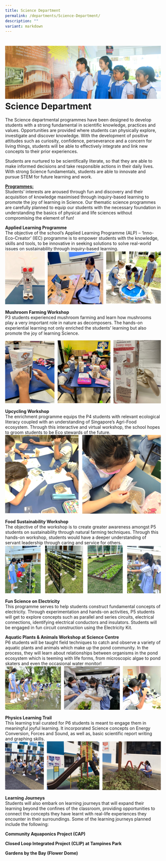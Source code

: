 ```yaml
---
title: Science Department
permalink: /departments/Science-Department/
description: ""
variant: markdown
---
```

![](/images/Web_banners/webbanner2024_19.jpg)
Science Department
==================

The Science departmental programmes have been designed to develop students with a strong fundamental in scientific knowledge, practices and values. Opportunities are provided where students can physically explore, investigate and discover knowledge. With the development of positive attitudes such as curiosity, confidence, perseverance and a concern for living things, students will be able to effectively integrate and link new concepts to their prior experiences.

Students are nurtured to be scientifically literate, so that they are able to make informed decisions and take responsible actions in their daily lives. With strong Science fundamentals, students are able to innovate and pursue STEM for future learning and work.

**<u>Programmes:</u>**<br>
Students’ interests are aroused through fun and discovery and their acquisition of knowledge maximised through inquiry-based learning to promote the joy of learning in Science. Our thematic science programmes are carefully planned to equip our students with the necessary foundation in understanding the basics of physical and life sciences without compromising the element of fun!

**Applied Learning Programme**<br>
The objective of the school’s Applied Learning Programme (ALP) – ‘Inno-Eco-Creator’ (IEC) programme is to empower students with the knowledge, skills and tools, to be innovative in seeking solutions to solve real-world issues on sustainability through inquiry-based learning.
![](/images/Dept_sc/scdept-1.png)

**Mushroom Farming Workshop**<br>
P3 students experienced mushroom farming and learn how mushrooms play a very important role in nature as decomposers. The hands-on experiential learning not only enriched the students’ learning but also promote the joy of learning Science.

![](/images/Dept_sc/scdept-2.png)

**Upcycling Workshop**<br>
The enrichment programme equips the P4 students with relevant ecological literacy coupled with an understanding of Singapore’s Agri-Food ecosystem. Through this interactive and virtual workshop, the school hopes to groom students to be Eco stewards of the future.
![](/images/Dept_sc/scdept-3.png)

**Food Sustainability Workshop**<br>
The objective of the workshop is to create greater awareness amongst P5 students on sustainability through natural farming techniques. Through this hands-on workshop, students would have a deeper understanding of servant leadership through caring and service for others.
![](/images/Dept_sc/scdept-4.png)

**Fun Science on Electricity**<br>
This programme serves to help students construct fundamental concepts of electricity. Through experimentation and hands-on activities, P5 students will get to explore concepts such as parallel and series circuits, electrical connections, identifying electrical conductors and insulators. Students will be engaged in fun circuit construction using the Electricity Kit.

**Aquatic Plants &amp; Animals Workshop at Science Centre**<br> 
P6 students will be taught field techniques to catch and observe a variety of aquatic plants and animals which make up the pond community. In the process, they will learn about relationships between organisms in the pond ecosystem which is teeming with life forms, from microscopic algae to pond skaters and even the occasional water monitor!
![](/images/Dept_sc/scdept-5.png)

**Physics Learning Trail**<br>
This learning trail curated for P6 students is meant to engage them in meaningful joyful learning. It incorporated Science concepts on Energy Conversion, Forces and Sound, as well as, basic scientific report writing and graphing skills.
![](/images/Dept_sc/scdept-6.png)

**Learning Journeys**<br>
Students will also embark on learning journeys that will expand their learning beyond the confines of the classroom, providing opportunities to connect the concepts they have learnt with real-life experiences they encounter in their surroundings. Some of the learning journeys planned include the following:

**Community Aquaponics Project (CAP)**

**Closed Loop Integrated Project (CLIP) at Tampines Park**

**Gardens by the Bay (Flower Dome)**